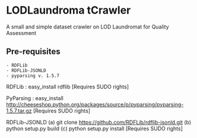LODLaundroma tCrawler
===========

A small and simple dataset crawler on LOD Laundromat for Quality Assessment

Pre-requisites
------------
	- RDFLib
	- RDFLib-JSONLD
	- pyparsing v. 1.5.7


RDFLib : easy_install rdflib [Requires SUDO rights]

PyParsing : easy_install http://cheeseshop.python.org/packages/source/p/pyparsing/pyparsing-1.5.7.tar.gz  [Requires SUDO rights]

RDFLib-JSONLD
	(a) git clone https://github.com/RDFLib/rdflib-jsonld.git
	(b) python setup.py build
	(c) python setup.py install [Requires SUDO rights]

